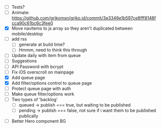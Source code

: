 - [ ] Tests?
- [ ] Animate: https://github.com/grikomsn/griko.id/commit/3e3346e1b597ce8fff8148fcca90c61bc6c3fee0
- [x] Move navitems to js array so they aren't duplicated between mobile/desktop
- [ ] add rss
  - [ ] generate at build time?
  - [ ] Hmmm, need to think this through
- [ ] Update daily with item from queue
- [ ] Suggestions
- [ ] API Password with bcrypt
- [ ] Fix iOS overscroll on mainpage
- [x] Add queue page
- [x] Add filter/options control to queue page
- [ ] Protect queue page with auth
- [ ] Make queue filter/options work
- [ ] Two types of 'backlog'
  - [ ] queued -> publish === true, but waiting to be published
  - [ ] pending -> publish === false, not sure if i want them to be published publically
- [ ] Better Hero component BG